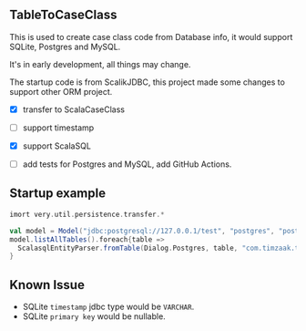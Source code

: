 ## TableToCaseClass

This is used to create case class code from Database info, it would support SQLite, Postgres and MySQL.

It's in early development, all things may change.

The startup code is from ScalikJDBC, this project made some changes to support other ORM project.


- [x] transfer to ScalaCaseClass
- [ ] support timestamp
- [x] support ScalaSQL
- [ ] add tests for Postgres and MySQL, add GitHub Actions.


##  Startup example
```scala
imort very.util.persistence.transfer.*

val model = Model("jdbc:postgresql://127.0.0.1/test", "postgres", "postgres")
model.listAllTables().foreach{table =>
  ScalasqlEntityParser.fromTable(Dialog.Postgres, table, "com.timzaak.test").writeToFile("./src/main/scala")
}
```

## Known Issue
- SQLite `timestamp` jdbc type would be `VARCHAR`.
- SQLite `primary key` would be nullable.